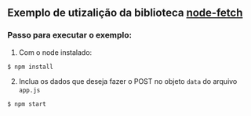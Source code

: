 ## Exemplo de utizalição da biblioteca [node-fetch](https://www.npmjs.com/package/node-fetch)

### Passo para executar o exemplo:
1. Com o node instalado:

```shell
$ npm install
```
2. Inclua os dados que deseja fazer o POST no objeto ```data``` do arquivo ```app.js```

```shell
$ npm start
```
 
